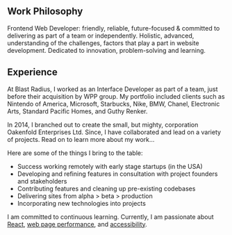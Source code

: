 ## Work Philosophy

Frontend Web Developer:  friendly, reliable, future-focused & committed to delivering as part of a team or independently. Holistic, advanced, understanding of the challenges, factors that play a part in website development. Dedicated to innovation, problem-solving and learning.

## Experience

At Blast Radius, I worked as an Interface Developer as part of a team, just before their acquisition by WPP group. My portfolio included clients such as Nintendo of America, Microsoft, Starbucks, Nike, BMW, Chanel, Electronic Arts, Standard Pacific Homes, and Guthy Renker.

In 2014, I branched out to create the small, but mighty, corporation Oakenfold Enterprises Ltd. Since, I have collaborated and lead on a variety of projects. Read on to learn more about my work...

Here are some of the things I bring to the table:

- Success working remotely with early stage startups (in the USA)
- Developing and refining features in consultation with project founders and stakeholders
- Contributing features and cleaning up pre-existing codebases
- Delivering sites from alpha > beta > production
- Incorporating new technologies into projects

I am committed to continuous learning.  Currently, I am passionate about [React](//reactjs.org), [web page performance](#web-performance), and [accessibility](#wcag).
